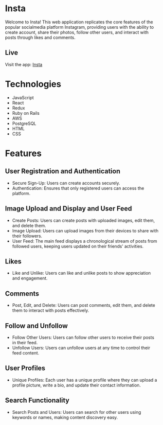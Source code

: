 # Insta
Welcome to Insta! This web application replicates the core features of the popular socialmedia platform Instagram, providing users with the ability to create account, share their photos, follow other users, and interact with posts through likes and comments.

## Live 
Visit the app: [Insta](https://insta-hosting.onrender.com)

# Technologies
* JavaScript
* React
* Redux
* Ruby on Rails
* AWS
* PostgreSQL
* HTML
* CSS

# Features
## User Registration and Authentication
- Secure Sign-Up: Users can create accounts securely.
- Authentication: Ensures that only registered users can access the platform.

## Image Upload and Display and User Feed
- Create Posts: Users can create posts with uploaded images, edit them, and delete them.
- Image Upload: Users can upload images from their devices to share with their followers.
- User Feed: The main feed displays a chronological stream of posts from followed users, keeping users updated on their friends' activities.

## Likes
- Like and Unlike: Users can like and unlike posts to show appreciation and engagement.

## Comments
- Post, Edit, and Delete: Users can post comments, edit them, and delete them to interact with posts effectively.

## Follow and Unfollow
- Follow Other Users: Users can follow other users to receive their posts in their feed.
- Unfollow Users: Users can unfollow users at any time to control their feed content.
  
## User Profiles
- Unique Profiles: Each user has a unique profile where they can upload a profile picture, write a bio, and update their contact information.

## Search Functionality
- Search Posts and Users: Users can search for other users using keywords or names, making content discovery easy.

